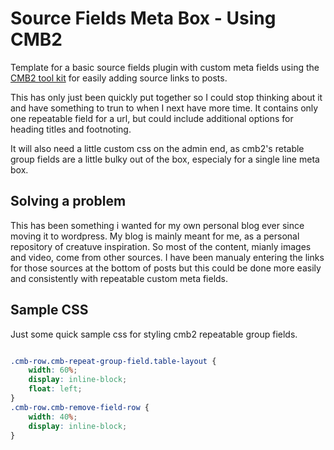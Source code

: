 # Source Fields Meta Box - Using CMB2

Template for a basic source fields plugin with custom meta fields using the [CMB2 tool kit](https://github.com/WebDevStudios/cmb2) for easily adding source links to posts.

This has only just been quickly put together so I could stop thinking about it and have something to trun to when I next have more time. It contains only one repeatable field for a url, but could include additional options for heading titles and footnoting.

It will also need a little custom css on the admin end, as cmb2's retable group fields are a little bulky out of the box, especialy for a single line meta box.

## Solving a problem
This has been something i wanted for my own personal blog ever since moving it to wordpress. My blog is mainly meant for me, as a personal repository of creatuve inspiration. So most of the content, mianly images and video, come from other sources. I have been manualy entering the links for those sources at the bottom of posts but this could be done more easily and consistently with repeatable custom meta fields.

## Sample CSS

Just some quick sample css for styling cmb2 repeatable group fields.

```css

.cmb-row.cmb-repeat-group-field.table-layout {
    width: 60%;
    display: inline-block;
    float: left;
}
.cmb-row.cmb-remove-field-row {
    width: 40%;
    display: inline-block;
}

```
